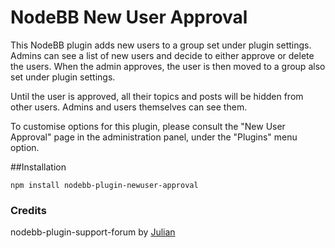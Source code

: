 # NodeBB New User Approval

This NodeBB plugin adds new users to a group set under plugin settings. Admins can see a list of new users and decide to either approve or delete the users. When the admin approves, the user is then moved to a group also set under plugin settings.

Until the user is approved, all their topics and posts will be hidden from other users. Admins and users themselves can see them.

To customise options for this plugin, please consult the "New User Approval" page in the administration panel, under the "Plugins" menu option.

##Installation

    npm install nodebb-plugin-newuser-approval
    

### Credits

nodebb-plugin-support-forum by [Julian](https://github.com/julianlam)